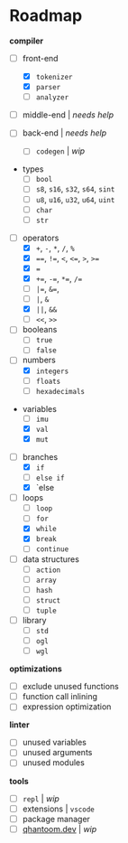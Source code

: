 # Roadmap

**compiler**

* [ ] front-end
  * [x] `tokenizer`
  * [x] `parser`
  * [ ] `analyzer`

* [ ] middle-end | *needs help*

* [ ] back-end | *needs help*
  * [ ] `codegen` | *wip*

* types
  * [ ] `bool`
  * [ ] `s8`, `s16`, `s32`, `s64`, `sint`
  * [ ] `u8`, `u16`, `u32`, `u64`, `uint`
  * [ ] `char`
  * [ ] `str`

* [ ] operators
  * [x] `+`, `-`, `*`, `/`, `%`
  * [x] `==`, `!=`, `<`, `<=`, `>`, `>=`
  * [x] `=`
  * [x] `+=`, `-=`, `*=`, `/=`
  * [ ] `|=`, `&=`,
  * [ ] `|`, `&`
  * [x] `||`, `&&`
  * [ ] `<<`, `>>`

* [ ] booleans
  * [ ] `true`
  * [ ] `false`

* [ ] numbers
  * [x] `integers`
  * [ ] `floats`
  * [ ] `hexadecimals`

* variables
  * [ ] `imu`
  * [x] `val` 
  * [x] `mut`

* [ ] branches
  * [x] `if`
  * [ ] `else if`
  * [x] `else

* [ ] loops
  * [ ] `loop`
  * [ ] `for`
  * [x] `while`
  * [x] `break`
  * [ ] `continue`

* [ ] data structures
  * [ ] `action`
  * [ ] `array`
  * [ ] `hash`
  * [ ] `struct`
  * [ ] `tuple`

* [ ] library
  * [ ] `std`
  * [ ] `ogl`
  * [ ] `wgl`

**optimizations**

* [ ] exclude unused functions
* [ ] function call inlining
* [ ] expression optimization

**linter**

* [ ] unused variables
* [ ] unused arguments
* [ ] unused modules

**tools**

* [ ] `repl` | *wip*
* [ ] extensions | `vscode`
* [ ] package manager
* [ ] [qhantoom.dev](https://qhantoom.dev) | *wip*
